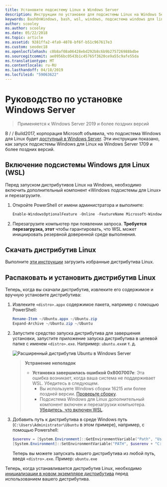 ```yaml
---
title: Установите подсистему Linux в Windows Server
description: Инструкции по установке для подсистемы Linux на Windows Server.
keywords: BashOnWindows, bash, wsl, windows, подсистема windows для linux, windowssubsystem, ubuntu, windows server
author: scooley
ms.author: scooley
ms.date: 05/22/2018
ms.topic: article
ms.assetid: 9281ffa2-4fa9-4078-bf6f-b51c967617e3
ms.custom: seodec18
ms.openlocfilehash: c0b8af08a06428ebd292b8c6b9b275726988bdbe
ms.sourcegitcommit: ae0956bc0543b1c45765f3620ce9a55c9afe55da
ms.translationtype: MT
ms.contentlocale: ru-RU
ms.lasthandoff: 04/18/2019
ms.locfileid: "59063622"
---
```

# <a name="windows-server-installation-guide"></a>Руководство по установке Windows Server

> Применяется к Windows Server 2019 и более поздних версий

В / / Build2017, корпорация Microsoft объявила, что подсистема Windows для Linux будет [доступный в Windows Server](https://blogs.technet.microsoft.com/hybridcloud/2017/05/10/windows-server-for-developers-news-from-microsoft-build-2017/).  Эти инструкции показано, как запуск подсистемы Windows для Linux на Windows Server 1709 и более поздних версий.

## <a name="enable-the-windows-subsystem-for-linux-wsl"></a>Включение подсистемы Windows для Linux (WSL)

Перед запуском дистрибутивов Linux на Windows, необходимо включить дополнительный компонент «Windows подсистемы для Linux» и перезагрузите.

1. Откройте PowerShell от имени администратора и выполните:
    ```powershell
    Enable-WindowsOptionalFeature -Online -FeatureName Microsoft-Windows-Subsystem-Linux
    ```

2. Перезагрузите компьютер при появлении запроса. **Требуется перезагрузка, этот** чтобы гарантировать, что WSL может инициировать резервной доверенной среде выполнения.

## <a name="download-a-linux-distro"></a>Скачать дистрибутив Linux

Выполните [эти инструкции](install-manual.md) загрузить избранные дистрибутива Linux.

## <a name="extract-and-install-a-linux-distro"></a>Распаковать и установить дистрибутив Linux
Теперь, когда вы скачали дистрибутив, извлеките его содержимое и вручную установите дистрибутива:

1. Извлеките `<distro>.appx` содержимое пакета, например с помощью PowerShell:

    ```powershell
    Rename-Item ~/Ubuntu.appx ~/Ubuntu.zip
    Expand-Archive ~/Ubuntu.zip ~/Ubuntu
    ```

2. Запустите средство запуска дистрибутива для завершения установки, запустите приложение запуска дистрибутива в целевой папке с именем `<distro>.exe`. Например: `ubuntu.exe`и т. д.

    ![Расширенный дистрибутив Ubuntu в Windows Server](media/server-appx-expand.png)

    > **Устранение неполадок**
    > * **Установка завершилась ошибкой 0x8007007e**: Эта ошибка возникает, когда ваша система не поддерживает WSL. Убедитесь в следующем.
    >   * Вы используете Windows сборки 16215 или более поздней версии. [Проверьте сборку](troubleshooting.md#check-your-build-number).
    >   * Подсистема Windows для Linux дополнительный компонент включен и перезагрузки компьютера.  [Убедитесь, что включен WSL](troubleshooting.md#confirm-wsl-is-enabled).
    
3. Добавить путь к дистрибутива в среде Windows путь (`C:\Users\Administrator\Ubuntu` в этом примере), например, с помощью Powershell:
        
    ```powershell
    $userenv = [System.Environment]::GetEnvironmentVariable("Path", "User")
    [System.Environment]::SetEnvironmentVariable("PATH", $userenv + "C:\Users\Administrator\Ubuntu", "User")
    ```
    Теперь вы можете запускать вашего дистрибутива из любой путь, введя `<distro>.exe`. Пример: `ubuntu.exe`

Теперь, когда устанавливается дистрибутив Linux, необходимо [инициализации в новом экземпляре дистрибутива](initialize-distro.md) перед использованием вашего дистрибутива.
